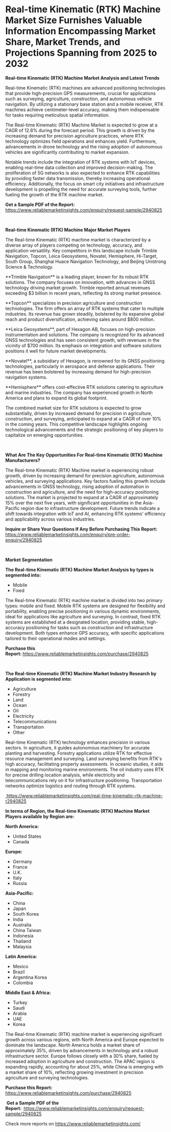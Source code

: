 <p><h1>Real-time Kinematic (RTK) Machine Market Size Furnishes Valuable Information Encompassing Market Share, Market Trends, and Projections Spanning from 2025 to 2032</h1></p><p><strong>Real-time Kinematic (RTK) Machine Market Analysis and Latest Trends</strong></p>
<p><p>Real-time Kinematic (RTK) machines are advanced positioning technologies that provide high-precision GPS measurements, crucial for applications such as surveying, agriculture, construction, and autonomous vehicle navigation. By utilizing a stationary base station and a mobile receiver, RTK machines achieve centimeter-level accuracy, making them indispensable for tasks requiring meticulous spatial information.</p><p>The Real-time Kinematic (RTK) Machine Market is expected to grow at a CAGR of 12.8% during the forecast period. This growth is driven by the increasing demand for precision agriculture practices, where RTK technology optimizes field operations and enhances yield. Furthermore, advancements in drone technology and the rising adoption of autonomous vehicles are significantly contributing to market expansion. </p><p>Notable trends include the integration of RTK systems with IoT devices, enabling real-time data collection and improved decision-making. The proliferation of 5G networks is also expected to enhance RTK capabilities by providing faster data transmission, thereby increasing operational efficiency. Additionally, the focus on smart city initiatives and infrastructure development is propelling the need for accurate surveying tools, further fueling the growth of the RTK machine market.</p></p>
<p><strong>Get a Sample PDF of the Report:&nbsp;</strong> <a href="https://www.reliablemarketinsights.com/enquiry/request-sample/2940825?utm_campaign=2538&utm_medium=2&utm_source=Github&utm_content=ia&utm_term=15032025&utm_id=real-time-kinematic-rtk-machine">https://www.reliablemarketinsights.com/enquiry/request-sample/2940825</a></p>
<p>&nbsp;</p>
<p><strong>Real-time Kinematic (RTK) Machine Major Market Players</strong></p>
<p><p>The Real-time Kinematic (RTK) machine market is characterized by a diverse array of players competing on technology, accuracy, and application versatility. Key competitors in this landscape include Trimble Navigation, Topcon, Leica Geosystems, Novatel, Hemisphere, Hi-Target, South Group, Shanghai Huace Navigation Technology, and Beijing Unistrong Science & Technology.</p><p>**Trimble Navigation** is a leading player, known for its robust RTK solutions. The company focuses on innovation, with advances in GNSS technology driving market growth. Trimble reported annual revenues exceeding $3 billion in recent years, reflecting its strong market presence.</p><p>**Topcon** specializes in precision agriculture and construction technologies. The firm offers an array of RTK systems that cater to multiple industries. Its revenue has grown steadily, bolstered by its expansive global reach and product diversification, achieving sales around $800 million.</p><p>**Leica Geosystems**, part of Hexagon AB, focuses on high-precision instrumentation and solutions. The company is recognized for its advanced GNSS technologies and has seen consistent growth, with revenues in the vicinity of $700 million. Its emphasis on integration and software solutions positions it well for future market developments.</p><p>**Novatel**, a subsidiary of Hexagon, is renowned for its GNSS positioning technologies, particularly in aerospace and defense applications. Their revenue has been bolstered by increasing demand for high-precision navigation systems.</p><p>**Hemisphere** offers cost-effective RTK solutions catering to agriculture and marine industries. The company has experienced growth in North America and plans to expand its global footprint.</p><p>The combined market size for RTK solutions is expected to grow substantially, driven by increased demand for precision in agriculture, construction, and surveying, anticipated to expand at a CAGR of over 10% in the coming years. This competitive landscape highlights ongoing technological advancements and the strategic positioning of key players to capitalize on emerging opportunities.</p></p>
<p>&nbsp;</p>
<p><strong>What Are The Key Opportunities For Real-time Kinematic (RTK) Machine Manufacturers?</strong></p>
<p><p>The Real-time Kinematic (RTK) Machine market is experiencing robust growth, driven by increasing demand for precision agriculture, autonomous vehicles, and surveying applications. Key factors fueling this growth include advancements in GNSS technology, rising adoption of automation in construction and agriculture, and the need for high-accuracy positioning solutions. The market is projected to expand at a CAGR of approximately 15% over the next five years, with significant opportunities in the Asia-Pacific region due to infrastructure development. Future trends indicate a shift towards integration with IoT and AI, enhancing RTK systems' efficiency and applicability across various industries.</p></p>
<p><strong>Inquire or Share Your Questions If Any Before Purchasing This Report:</strong> <a href="https://www.reliablemarketinsights.com/enquiry/pre-order-enquiry/2940825?utm_campaign=2538&utm_medium=2&utm_source=Github&utm_content=ia&utm_term=15032025&utm_id=real-time-kinematic-rtk-machine">https://www.reliablemarketinsights.com/enquiry/pre-order-enquiry/2940825</a></p>
<p>&nbsp;</p>
<p><strong>Market Segmentation</strong></p>
<p><strong>The Real-time Kinematic (RTK) Machine Market Analysis by types is segmented into:</strong></p>
<p><ul><li>Mobile</li><li>Fixed</li></ul></p>
<p><p>The Real-time Kinematic (RTK) machine market is divided into two primary types: mobile and fixed. Mobile RTK systems are designed for flexibility and portability, enabling precise positioning in various dynamic environments, ideal for applications like agriculture and surveying. In contrast, fixed RTK systems are established at a designated location, providing stable, high-accuracy positioning for tasks such as construction and infrastructure development. Both types enhance GPS accuracy, with specific applications tailored to their operational modes and settings.</p></p>
<p><strong>Purchase this Report:&nbsp;</strong><a href="https://www.reliablemarketinsights.com/purchase/2940825?utm_campaign=2538&utm_medium=2&utm_source=Github&utm_content=ia&utm_term=15032025&utm_id=real-time-kinematic-rtk-machine">https://www.reliablemarketinsights.com/purchase/2940825</a></p>
<p>&nbsp;</p>
<p><strong>The Real-time Kinematic (RTK) Machine Market Industry Research by Application is segmented into:</strong></p>
<p><ul><li>Agriculture</li><li>Forestry</li><li>Land</li><li>Ocean</li><li>Oil</li><li>Electricity</li><li>Telecommunications</li><li>Transportation</li><li>Other</li></ul></p>
<p><p>Real-time Kinematic (RTK) technology enhances precision in various sectors. In agriculture, it guides autonomous machinery for accurate planting and harvesting. Forestry applications utilize RTK for effective resource management and surveying. Land surveying benefits from RTK's high accuracy, facilitating property assessments. In oceanic studies, it aids in mapping and monitoring marine environments. The oil industry uses RTK for precise drilling location analysis, while electricity and telecommunications rely on it for infrastructure positioning. Transportation networks optimize logistics and routing through RTK systems.</p></p>
<p><a href="https://www.reliablemarketinsights.com/real-time-kinematic-rtk-machine-r2940825?utm_campaign=2538&utm_medium=2&utm_source=Github&utm_content=ia&utm_term=15032025&utm_id=real-time-kinematic-rtk-machine">&nbsp;https://www.reliablemarketinsights.com/real-time-kinematic-rtk-machine-r2940825</a></p>
<p><strong>In terms of Region, the Real-time Kinematic (RTK) Machine Market Players available by Region are:</strong></p>
<p>
    <p> <strong> North America: </strong>
        <ul>
            <li>United States</li>
            <li>Canada</li>
        </ul>
        </p> 
    <p> <strong> Europe: </strong>
        <ul>
            <li>Germany</li>
            <li>France</li>
            <li>U.K.</li>
            <li>Italy</li>
            <li>Russia</li>
        </ul>
        </p> 
    <p> <strong> Asia-Pacific: </strong>
        <ul>
            <li>China</li>
            <li>Japan</li>
            <li>South Korea</li>
            <li>India</li>
            <li>Australia</li>
            <li>China Taiwan</li>
            <li>Indonesia</li>
            <li>Thailand</li>
            <li>Malaysia</li>
        </ul>
        </p> 
    <p> <strong> Latin America: </strong>
        <ul>
            <li>Mexico</li>
            <li>Brazil</li>
            <li>Argentina Korea</li>
            <li>Colombia</li>
        </ul>
        </p> 
    <p> <strong> Middle East & Africa: </strong>
        <ul>
            <li>Turkey</li>
            <li>Saudi</li>
            <li>Arabia</li>
            <li>UAE</li>
            <li>Korea</li>
        </ul>
    </p>
    </p>
<p><p>The Real-time Kinematic (RTK) machine market is experiencing significant growth across various regions, with North America and Europe expected to dominate the landscape. North America holds a market share of approximately 35%, driven by advancements in technology and a robust infrastructure sector. Europe follows closely with a 30% share, fueled by increased adoption in agriculture and construction. The APAC region is expanding rapidly, accounting for about 25%, while China is emerging with a market share of 10%, reflecting growing investment in precision agriculture and surveying technologies.</p></p>
<p><strong>Purchase this Report: </strong><a href="https://www.reliablemarketinsights.com/purchase/2940825?utm_campaign=2538&utm_medium=2&utm_source=Github&utm_content=ia&utm_term=15032025&utm_id=real-time-kinematic-rtk-machine">https://www.reliablemarketinsights.com/purchase/2940825</a></p>
<p>&nbsp;<strong>Get a Sample PDF of the Report:&nbsp;&nbsp;</strong><a href="https://www.reliablemarketinsights.com/enquiry/request-sample/2940825?utm_campaign=2538&utm_medium=2&utm_source=Github&utm_content=ia&utm_term=15032025&utm_id=real-time-kinematic-rtk-machine">https://www.reliablemarketinsights.com/enquiry/request-sample/2940825</a></p>
<p><strong></strong></p>
<p>Check more reports on <a href="https://www.reliablemarketinsights.com/?utm_campaign=2538&utm_medium=2&utm_source=Github&utm_content=ia&utm_term=15032025&utm_id=real-time-kinematic-rtk-machine">https://www.reliablemarketinsights.com/</a></p>
